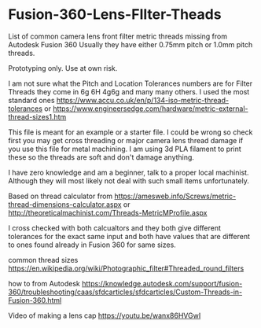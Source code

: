 # Fusion-360-Lens-FIlter-Theads
List of common camera lens front filter metric threads missing from Autodesk Fusion 360
Usually they have either 0.75mm pitch or 1.0mm pitch threads.

Prototyping only. Use at own risk.

I am not sure what the Pitch and Location Tolerances numbers are for Filter Threads they come in 6g 6H 4g6g and many many others. I used the most standard ones https://www.accu.co.uk/en/p/134-iso-metric-thread-tolerances or https://www.engineersedge.com/hardware/metric-external-thread-sizes1.htm


This file is meant for an example or a starter file. I could be wrong so check first you may get cross threading or major camera lens thread damage if you use this file for metal machining.  I am using 3d PLA filament to print these so the threads are soft and don't damage anything.

I have zero knowledge and am a beginner, talk to a proper local machinist. Although they will most likely not deal with such small items unfortunately.


Based on thread calculator from https://amesweb.info/Screws/metric-thread-dimensions-calculator.aspx
or http://theoreticalmachinist.com/Threads-MetricMProfile.aspx

I cross checked with both calcualtors and they both give different tolerances for the exact same input and both have values that are different to ones found already in Fusion 360 for same sizes.

common thread sizes https://en.wikipedia.org/wiki/Photographic_filter#Threaded_round_filters

how to from Autodesk https://knowledge.autodesk.com/support/fusion-360/troubleshooting/caas/sfdcarticles/sfdcarticles/Custom-Threads-in-Fusion-360.html

Video of making a lens cap
https://youtu.be/wanx86HVGwI
